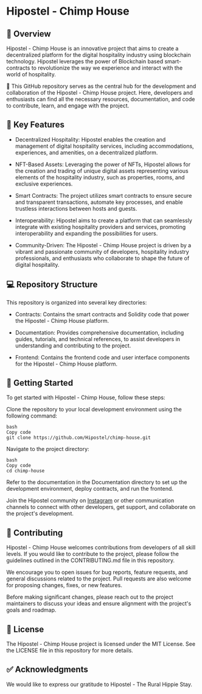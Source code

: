 # Hipostel - Chimp House
## 👀 Overview
Hipostel - Chimp House is an innovative project that aims to create a decentralized platform for the digital hospitality industry using blockchain technology. Hipostel leverages the power of Blockchain based smart-contracts to revolutionize the way we experience and interact with the world of hospitality.


🏬 This GitHub repository serves as the central hub for the development and collaboration of the Hipostel - Chimp House project. Here, developers and enthusiasts can find all the necessary resources, documentation, and code to contribute, learn, and engage with the project.

## 🔑 Key Features
- Decentralized Hospitality: Hipostel enables the creation and management of digital hospitality services, including accommodations, experiences, and amenities, on a decentralized platform.

- NFT-Based Assets: Leveraging the power of NFTs, Hipostel allows for the creation and trading of unique digital assets representing various elements of the hospitality industry, such as properties, rooms, and exclusive experiences.

- Smart Contracts: The project utilizes smart contracts to ensure secure and transparent transactions, automate key processes, and enable trustless interactions between hosts and guests.

- Interoperability: Hipostel aims to create a platform that can seamlessly integrate with existing hospitality providers and services, promoting interoperability and expanding the possibilities for users.

- Community-Driven: The Hipostel - Chimp House project is driven by a vibrant and passionate community of developers, hospitality industry professionals, and enthusiasts who collaborate to shape the future of digital hospitality.

## 💻 Repository Structure
This repository is organized into several key directories:

- Contracts: Contains the smart contracts and Solidity code that power the Hipostel - Chimp House platform.

- Documentation: Provides comprehensive documentation, including guides, tutorials, and technical references, to assist developers in understanding and contributing to the project.

- Frontend: Contains the frontend code and user interface components for the Hipostel - Chimp House platform.

<!-- Backend: Contains the backend code and server infrastructure necessary for the platform's functionality. -->

<!-- Resources: Contains additional resources, such as images, logos, and design assets related to the Hipostel - Chimp House project. -->

## 🏁 Getting Started
To get started with Hipostel - Chimp House, follow these steps:

Clone the repository to your local development environment using the following command:

``` 
bash
Copy code
git clone https://github.com/Hipostel/chimp-house.git 
```

Navigate to the project directory:

```
bash
Copy code
cd chimp-house
```
Refer to the documentation in the Documentation directory to set up the development environment, deploy contracts, and run the frontend.

Join the Hipostel community on [Instagram](https://www.instagram.com/hipostel/?hl=en) or other communication channels to connect with other developers, get support, and collaborate on the project's development.

## 🤲 Contributing
Hipostel - Chimp House welcomes contributions from developers of all skill levels. If you would like to contribute to the project, please follow the guidelines outlined in the CONTRIBUTING.md file in this repository.

We encourage you to open issues for bug reports, feature requests, and general discussions related to the project. Pull requests are also welcome for proposing changes, fixes, or new features.

Before making significant changes, please reach out to the project maintainers to discuss your ideas and ensure alignment with the project's goals and roadmap.

## 🪪 License
The Hipostel - Chimp House project is licensed under the MIT License. See the LICENSE file in this repository for more details.

## ✅ Acknowledgments
We would like to express our gratitude to Hipostel - The Rural Hippie Stay.
